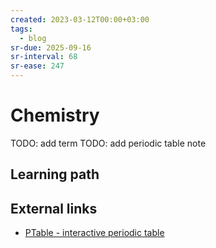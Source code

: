 ```yaml
---
created: 2023-03-12T00:00+03:00
tags:
  - blog
sr-due: 2025-09-16
sr-interval: 68
sr-ease: 247
---
```


# Chemistry

TODO: add term
TODO: add periodic table note

## Learning path

## External links

- [PTable - interactive periodic table](http://www.ptable.com/)
